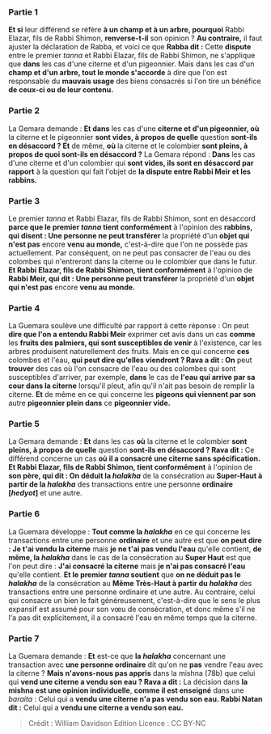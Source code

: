 
### Partie 1
<b>Et si</b> leur différend se réfère <b>à un champ et à un arbre, pourquoi</b> Rabbi Elazar, fils de Rabbi Shimon, <b>renverse-t-il</b> son opinion ? <b>Au contraire,</b> il faut ajuster la déclaration de Rabba, et voici ce que <b>Rabba dit :</b> Cette <b>dispute</b> entre le premier <i>tanna</i> et Rabbi Elazar, fils de Rabbi Shimon, ne s'applique que <b>dans</b> les cas d'une citerne et d'un pigeonnier. Mais dans</b> les cas d'un <b>champ et d'un arbre, tout le monde s'accorde</b> à dire que l'on est responsable du <b>mauvais usage</b> des biens consacrés si l'on tire un bénéfice <b>de ceux-ci ou de leur contenu.</b>

### Partie 2
La Gemara demande : <b>Et dans</b> les cas d'une <b>citerne et d'un pigeonnier, où</b> la citerne et le pigeonnier <b>sont vides, à propos de quelle</b> question <b>sont-ils en désaccord ? Et</b> de même, <b>où</b> la citerne et le colombier <b>sont pleins, à propos de quoi sont-ils en désaccord ?</b> La Gemara répond : <b>Dans</b> les cas d'une citerne et d'un colombier qui <b>sont vides, ils sont en désaccord par rapport</b> à la question qui fait l'objet de <b>la dispute entre Rabbi Meir et les rabbins.</b>

### Partie 3
Le premier <i>tanna</i> et Rabbi Elazar, fils de Rabbi Shimon, sont en désaccord <b>parce que le premier <i>tanna</i> tient conformément</b> à l'opinion des <b>rabbins, qui disent : Une personne ne peut transférer</b> la propriété d'un <b>objet qui n'est pas</b> encore <b>venu au monde,</b> c'est-à-dire que l'on ne possède pas actuellement. Par conséquent, on ne peut pas consacrer de l'eau ou des colombes qui n'entreront dans la citerne ou le colombier que dans le futur. <b>Et Rabbi Elazar, fils de Rabbi Shimon, tient conformément</b> à l'opinion de <b>Rabbi Meir, qui dit : Une personne peut transférer</b> la propriété d'un <b>objet qui n'est pas</b> encore <b>venu au monde.</b>

### Partie 4
La Guemara soulève une difficulté par rapport à cette réponse : On peut <b>dire que l'on a entendu Rabbi Meir</b> exprimer cet avis dans un cas <b>comme</b> les <b>fruits des palmiers, qui sont susceptibles de venir</b> à l'existence, car les arbres produisent naturellement des fruits. Mais en ce qui concerne <b>ces</b> colombes et l'eau, <b>qui peut dire qu'elles viendront ? Rava a dit : On</b> peut <b>trouver</b> des cas où l'on consacre de l'eau ou des colombes qui sont susceptibles d'arriver, par exemple, <b>dans</b> le cas de <b>l'eau qui arrive par sa cour dans la citerne</b> lorsqu'il pleut, afin qu'il n'ait pas besoin de remplir la citerne. <b>Et</b> de même en ce qui concerne les <b>pigeons qui viennent par son</b> autre <b>pigeonnier plein dans</b> ce <b>pigeonnier vide.</b>

### Partie 5
La Gemara demande : <b>Et</b> dans les cas <b>où</b> la citerne et le colombier <b>sont pleins, à propos de quelle</b> question <b>sont-ils en désaccord ? Rava dit :</b> Ce différend concerne un cas <b>où il a consacré une citerne sans spécification. Et Rabbi Elazar, fils de Rabbi Shimon, tient conformément</b> à l'opinion de <b>son père, qui dit : On déduit la <i>halakha</i></b> de la consécration au <b>Super-Haut à partir de la <i>halakha</i></b> des transactions entre une personne <b>ordinaire</b> <b>[<i>hedyot</i>]</b> et une autre.

### Partie 6
La Guemara développe : <b>Tout comme la <i>halakha</i></b> en ce qui concerne les transactions entre une personne <b>ordinaire</b> et une autre est que <b>on peut dire : Je t'ai vendu la citerne</b> mais <b>je ne t'ai pas vendu l'eau</b> qu'elle contient, <b>de même, la <i>halakha</i></b> dans le cas de la consécration au <b>Super Haut</b> est que l'on peut dire : <b>J'ai consacré la citerne</b> mais <b>je n'ai pas consacré l'eau</b> qu'elle contient. <b>Et le premier <i>tanna</i> soutient</b> que <b>on ne déduit pas le <i>halakha</i></b> de la consécration au <b>Même Très-Haut à partir du <i>halakha</i></b> des transactions entre une personne ordinaire et une autre. Au contraire, celui qui consacre un bien le fait généreusement, c'est-à-dire que le sens le plus expansif est assumé pour son vœu de consécration, et donc même s'il ne l'a pas dit explicitement, il a consacré l'eau en même temps que la citerne.

### Partie 7
La Guemara demande : <b>Et</b> est-ce que <b>la <i>halakha</i></b> concernant une transaction avec <b>une personne ordinaire</b> dit qu'on ne <b>pas</b> vendre l'eau avec la citerne ? <b>Mais n'avons-nous pas appris</b> dans la mishna (78b) que celui qui <b>vend une citerne a vendu son eau ? Rava a dit :</b> La décision dans <b>la mishna est une opinion individuelle</b>, <b>comme il est enseigné</b> dans une <i>baraita</i> : Celui qui a <b>vendu une citerne n'a pas vendu son eau. Rabbi Natan dit :</b> Celui qui a <b>vendu une citerne a vendu son eau.</b>

>Crédit : William Davidson Edition
>Licence : CC BY-NC